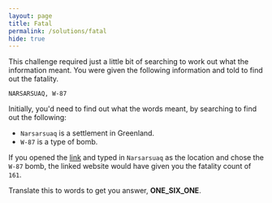 ```yaml
---
layout: page
title: Fatal
permalink: /solutions/fatal
hide: true
---
```


This challenge required just a little bit of searching to work out what the information meant. You were given the following information and told to find out the fatality.

`NARSARSUAQ, W-87`

Initially, you'd need to find out what the words meant, by searching to find out the following:

* `Narsarsuaq` is a settlement in Greenland.
* `W-87` is a type of bomb.

If you opened the [link](ttps://outrider.org/nuclear-weapons/interactive/bomb-blast/ "I Might Help You") and typed in `Narsarsuaq` as the location and chose the `W-87` bomb, the linked website would have given you the fatality count of `161`.

Translate this to words to get you answer, **ONE_SIX_ONE**.